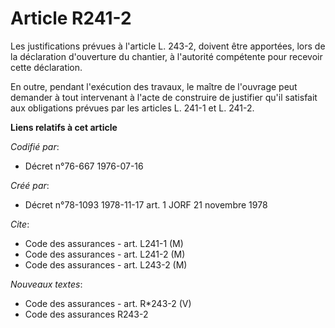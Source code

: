 # Article R241-2

Les justifications prévues à l'article L. 243-2, doivent être apportées, lors de la déclaration d'ouverture du chantier, à
l'autorité compétente pour recevoir cette déclaration.

En outre, pendant l'exécution des travaux, le maître de l'ouvrage peut demander à tout intervenant à l'acte de construire de
justifier qu'il satisfait aux obligations prévues par les articles L. 241-1 et L. 241-2.

**Liens relatifs à cet article**

_Codifié par_:

  - Décret n°76-667 1976-07-16

_Créé par_:

  - Décret n°78-1093 1978-11-17 art. 1 JORF 21 novembre 1978

_Cite_:

  - Code des assurances - art. L241-1 (M)
  - Code des assurances - art. L241-2 (M)
  - Code des assurances - art. L243-2 (M)

_Nouveaux textes_:

  - Code des assurances - art. R*243-2 (V)
  - Code des assurances R243-2
